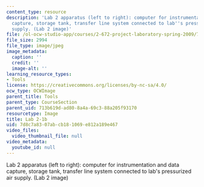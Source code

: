 ```yaml
---
content_type: resource
description: 'Lab 2 apparatus (left to right): computer for instrumentation and data
  capture, storage tank, transfer line system connected to lab''s pressurized air
  supply. (Lab 2 image)'
file: /ol-ocw-studio-app/courses/2-672-project-laboratory-spring-2009/7d8c7a8307abcb181069e812a189e467_lab21b.jpg
file_size: 2994
file_type: image/jpeg
image_metadata:
  caption: ''
  credit: ''
  image-alt: ''
learning_resource_types:
- Tools
license: https://creativecommons.org/licenses/by-nc-sa/4.0/
ocw_type: OCWImage
parent_title: Tools
parent_type: CourseSection
parent_uid: 713b619d-ad80-8a4a-69c3-88a205f93170
resourcetype: Image
title: Lab 2-1b
uid: 7d8c7a83-07ab-cb18-1069-e812a189e467
video_files:
  video_thumbnail_file: null
video_metadata:
  youtube_id: null
---
```

Lab 2 apparatus (left to right): computer for instrumentation and data capture, storage tank, transfer line system connected to lab's pressurized air supply. (Lab 2 image)